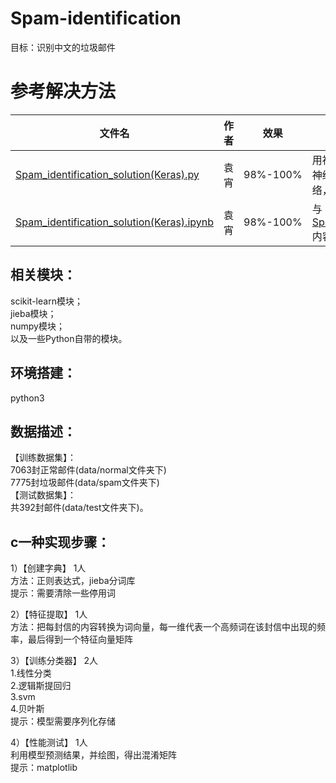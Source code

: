 # Spam-identification
目标：识别中文的垃圾邮件

# 参考解决方法

|文件名|作者|效果|说明|
|-|-|-|-|
|[Spam_identification_solution(Keras).py](Spam_identification_solution(Keras).py)|袁宵|98%-100%|用神经网络框架 Keras 设计了两种简单的神经网络：卷积神经网络和循环神经网络，较好的解决了此垃圾邮件二分类问题|
|[Spam_identification_solution(Keras).ipynb](Spam_identification_solution(Keras).ipynb)|袁宵|98%-100%|与[Spam_identification_solution(Keras).py](Spam_identification_solution(Keras).py) 内容一致|

相关模块： 
----------------  
scikit-learn模块；  
jieba模块；  
numpy模块；  
以及一些Python自带的模块。  
  
环境搭建：  
----------------
python3   
   
数据描述：  
----------------
【训练数据集】：  
7063封正常邮件(data/normal文件夹下)   
7775封垃圾邮件(data/spam文件夹下)   
【测试数据集】：  
共392封邮件(data/test文件夹下)。  
  
c一种实现步骤：  
----------------
1）【创建字典】 1人     
方法：正则表达式，jieba分词库  
提示：需要清除一些停用词  
  
2）【特征提取】 1人    
方法：把每封信的内容转换为词向量，每一维代表一个高频词在该封信中出现的频率，最后得到一个特征向量矩阵  
  
3）【训练分类器】 2人    
1.线性分类  
2.逻辑斯提回归  
3.svm  
4.贝叶斯  
提示：模型需要序列化存储  
  
4）【性能测试】 1人  
利用模型预测结果，并绘图，得出混淆矩阵   
提示：matplotlib  
